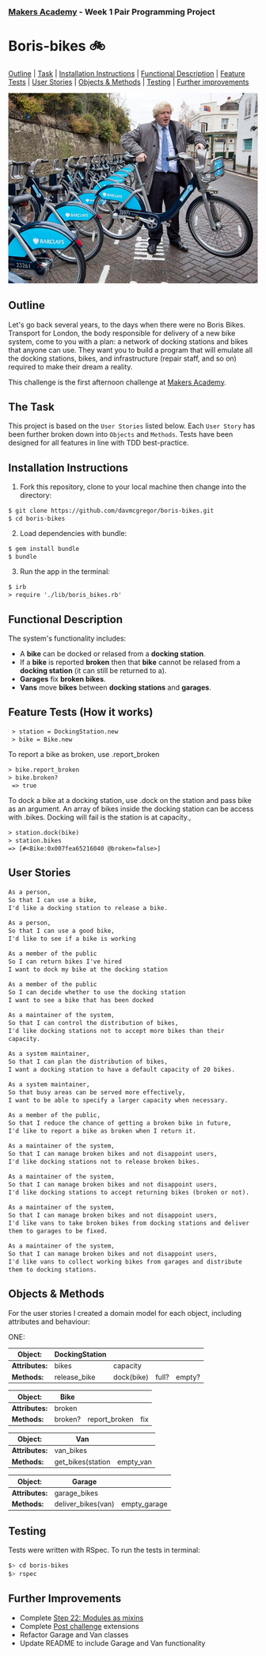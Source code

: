 ### [Makers Academy](http://www.makersacademy.com) - Week 1 Pair Programming Project

# Boris-bikes 🚲
[Outline](#Outline) | [Task](#Task) | [Installation Instructions](#Installation) | [Functional Description](#Functional_Description) | [Feature Tests](#Feature_Tests) | [User Stories](#Story) | [Objects & Methods](#Methods) | [Testing](#Testing) | [Further improvements](#Further_Improvements)

![boris_bikes](boris_bikes.jpg)

## <a name="Outline">Outline</a>

Let's go back several years, to the days when there were no Boris Bikes. Transport for London, the body responsible for delivery of a new bike system, come to you with a plan: a network of docking stations and bikes that anyone can use. They want you to build a program that will emulate all the docking stations, bikes, and infrastructure (repair staff, and so on) required to make their dream a reality.

This challenge is the first afternoon challenge at [Makers Academy](https://github.com/makersacademy).

## <a name="Task">The Task</a>
This project is based on the `User Stories` listed below. Each `User Story` has been further broken down into `Objects` and `Methods`. Tests have been designed for all features in line with TDD best-practice.

## <a name="Installation">Installation Instructions</a>

1. Fork this repository, clone to your local machine then change into the directory:
```
$ git clone https://github.com/davmcgregor/boris-bikes.git 
$ cd boris-bikes
```
2. Load dependencies with bundle:
```
$ gem install bundle
$ bundle
```
3. Run the app in the terminal:

```Shell
$ irb
> require './lib/boris_bikes.rb'
```
## <a name="Functional_Description">Functional Description</a>
The system's functionality includes:
* A __bike__ can be docked or relased from a __docking station__. 
* If a __bike__ is reported __broken__ then that __bike__
  cannot be relased from a __docking station__ (it can still be returned to a).
* __Garages__ fix __broken bikes__.
* __Vans__ move __bikes__ between __docking stations__ and __garages__.

## <a name="Feature_Tests">Feature Tests (How it works)</a>
```
 > station = DockingStation.new
 > bike = Bike.new
```
To report a bike as broken, use .report_broken
```
> bike.report_broken
> bike.broken?
 => true
 ```

To dock a bike at a docking station, use .dock on the station and pass bike as an argument. An array of bikes inside the docking station can be access with .bikes. Docking will fail is the station is at capacity.,

```
> station.dock(bike)
> station.bikes
=> [#<Bike:0x007fea65216040 @broken=false>] 
```

## <a name="Story">User Stories</a>

```
As a person,
So that I can use a bike,
I'd like a docking station to release a bike.
```
```
As a person,
So that I can use a good bike,
I'd like to see if a bike is working
```
```
As a member of the public
So I can return bikes I've hired
I want to dock my bike at the docking station
```
```
As a member of the public
So I can decide whether to use the docking station
I want to see a bike that has been docked
```
```
As a maintainer of the system,
So that I can control the distribution of bikes,
I'd like docking stations not to accept more bikes than their capacity.
```
```
As a system maintainer,
So that I can plan the distribution of bikes,
I want a docking station to have a default capacity of 20 bikes.
```
```
As a system maintainer,
So that busy areas can be served more effectively,
I want to be able to specify a larger capacity when necessary.
```
```
As a member of the public,
So that I reduce the chance of getting a broken bike in future,
I'd like to report a bike as broken when I return it.
```
```
As a maintainer of the system,
So that I can manage broken bikes and not disappoint users,
I'd like docking stations not to release broken bikes.
```
```
As a maintainer of the system,
So that I can manage broken bikes and not disappoint users,
I'd like docking stations to accept returning bikes (broken or not).
```
```
As a maintainer of the system,
So that I can manage broken bikes and not disappoint users,
I'd like vans to take broken bikes from docking stations and deliver them to garages to be fixed.
```
```
As a maintainer of the system,
So that I can manage broken bikes and not disappoint users,
I'd like vans to collect working bikes from garages and distribute them to docking stations.
```
## <a name="Methods">Objects & Methods</a>

For the user stories I created a domain model for each object, including attributes and behaviour:

ONE:

| Object: | DockingStation | | | |
| ------- | ------- | - | - | - |
| **Attributes:** | bikes | capacity |
| **Methods:** | release_bike | dock(bike) | full? | empty? | remove_bikes |

| Object: | Bike | | | 
| ------- | ----- | - | - | 
| **Attributes:** | broken |
| **Methods:** | broken? | report_broken | fix |

| Object: | Van | |
| ------- | ----- | - |
| **Attributes:** | van_bikes |
| **Methods:** | get_bikes(station | empty_van | distribute_bikes(station) |

| Object: | Garage | |
| ------- | ----- | - |
| **Attributes:** | garage_bikes |
| **Methods:** | deliver_bikes(van) | empty_garage | fix_bikes | return_fixed_bikes |

## <a name="Testing">Testing</a>

Tests were written with RSpec. To run the tests in terminal: 

```bash
$> cd boris-bikes
$> rspec
```

## <a name="Further_Improvements">Further Improvements</a>
* Complete [Step 22: Modules as mixins](https://github.com/davmcgregor/course/blob/master/boris_bikes/22_modules_as_mixins.md)
* Complete [Post challenge](https://github.com/davmcgregor/course/blob/master/boris_bikes/post_challenge.md) extensions
* Refactor Garage and Van classes
* Update README to include Garage and Van functionality
